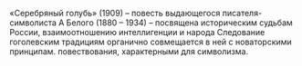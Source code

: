 <!--2017-01-02 10:13:38-->
«Серебряный голубь» (1909) – повесть выдающегося писателя-символиста А Белого (1880 – 1934) – посвящена историческим судьбам России, взаимоотношению интеллигенции и народа Следование гоголевским традициям органично совмещается в ней с новаторскими принципам. повествования, характерными для символизма.